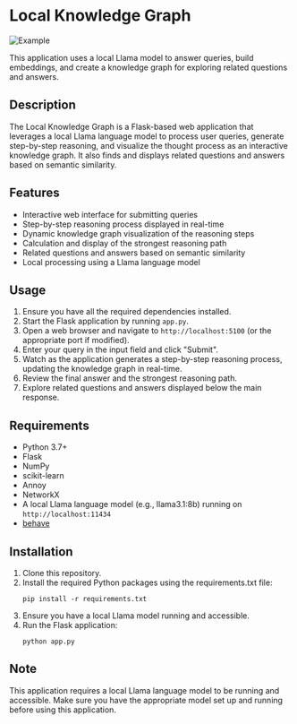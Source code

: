 # Local Knowledge Graph

![Example](example.png)

This application uses a local Llama model to answer queries, build embeddings, and create a knowledge graph for exploring related questions and answers.

## Description

The Local Knowledge Graph is a Flask-based web application that leverages a local Llama language model to process user queries, generate step-by-step reasoning, and visualize the thought process as an interactive knowledge graph. It also finds and displays related questions and answers based on semantic similarity.

## Features

- Interactive web interface for submitting queries
- Step-by-step reasoning process displayed in real-time
- Dynamic knowledge graph visualization of the reasoning steps
- Calculation and display of the strongest reasoning path
- Related questions and answers based on semantic similarity
- Local processing using a Llama language model

## Usage

1. Ensure you have all the required dependencies installed.
2. Start the Flask application by running `app.py`.
3. Open a web browser and navigate to `http://localhost:5100` (or the appropriate port if modified).
4. Enter your query in the input field and click "Submit".
5. Watch as the application generates a step-by-step reasoning process, updating the knowledge graph in real-time.
6. Review the final answer and the strongest reasoning path.
7. Explore related questions and answers displayed below the main response.

## Requirements

- Python 3.7+
- Flask
- NumPy
- scikit-learn
- Annoy
- NetworkX
- A local Llama language model (e.g., llama3.1:8b) running on `http://localhost:11434`
- [behave](https://behave.readthedocs.io/en/latest/)

## Installation

1. Clone this repository.
2. Install the required Python packages using the requirements.txt file:
   ```
   pip install -r requirements.txt
   ```
3. Ensure you have a local Llama model running and accessible.
4. Run the Flask application:
   ```
   python app.py
   ```

## Note

This application requires a local Llama language model to be running and accessible. Make sure you have the appropriate model set up and running before using this application.
